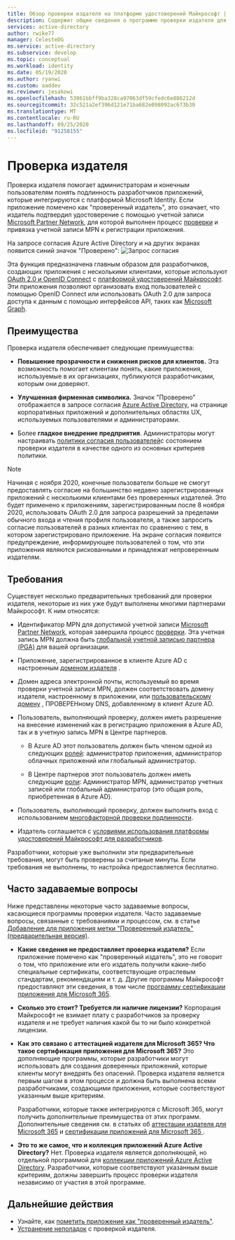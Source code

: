```yaml
---
title: Обзор проверки издателя на платформе удостоверений Майкрософт | Azure
description: Содержит общие сведения о программе проверки издателя для платформы Microsoft Identity. Содержит сведения о преимуществах, требованиях программы и часто задаваемых вопросах. Если приложение помечено как "проверенный издатель", это означает, что издатель подтвердил удостоверение с помощью учетной записи Microsoft Partner Network, для которой выполнен процесс проверки и привязка учетной записи MPN к регистрации приложения.
services: active-directory
author: rwike77
manager: CelesteDG
ms.service: active-directory
ms.subservice: develop
ms.topic: conceptual
ms.workload: identity
ms.date: 05/19/2020
ms.author: ryanwi
ms.custom: aaddev
ms.reviewer: jesakowi
ms.openlocfilehash: 53861bbff9ba328ca97063df59cfedc6e886212d
ms.sourcegitcommit: 32c521a2ef396d121e71ba682e098092ac673b30
ms.translationtype: MT
ms.contentlocale: ru-RU
ms.lasthandoff: 09/25/2020
ms.locfileid: "91258155"
---
```

# <a name="publisher-verification"></a>Проверка издателя

Проверка издателя помогает администраторам и конечным пользователям понять подлинность разработчиков приложений, которые интегрируются с платформой Microsoft Identity. Если приложение помечено как "проверенный издатель", это означает, что издатель подтвердил удостоверение с помощью учетной записи [Microsoft Partner Network](https://partner.microsoft.com/membership), для которой выполнен процесс [проверки](/partner-center/verification-responses) и привязка учетной записи MPN к регистрации приложения. 

На запросе согласия Azure Active Directory и на других экранах появится синий значок "Проверено": ![Запрос согласия](./media/publisher-verification-overview/consent-prompt.png)

Эта функция предназначена главным образом для разработчиков, создающих приложения с несколькими клиентами, которые используют [OAuth 2.0 и OpenID Connect](active-directory-v2-protocols.md) с [платформой удостоверений Майкрософт](v2-overview.md). Эти приложения позволяют организовать вход пользователей с помощью OpenID Connect или использовать OAuth 2.0 для запроса доступа к данным с помощью интерфейсов API, таких как [Microsoft Graph](https://developer.microsoft.com/graph/).

## <a name="benefits"></a>Преимущества
Проверка издателя обеспечивает следующие преимущества:
- **Повышение прозрачности и снижения рисков для клиентов.** Эта возможность помогает клиентам понять, какие приложения, используемые в их организациях, публикуются разработчиками, которым они доверяют. 

- **Улучшенная фирменная символика.** Значок "Проверено" отображается в запросе согласия [Azure Active Directory](application-consent-experience.md), на странице корпоративных приложений и дополнительных областях UX, используемых пользователями и администраторами. 

- Более **гладкое внедрение предприятия**. Администраторы могут настраивать [политики согласия пользователей](../manage-apps/configure-user-consent.md)с состоянием проверки издателя в качестве одного из основных критериев политики.

> [!NOTE]
> Начиная с ноября 2020, конечные пользователи больше не смогут предоставлять согласие на большинство недавно зарегистрированных приложений с несколькими клиентами без проверенных издателей. Это будет применено к приложениям, зарегистрированным после 8 ноября 2020, использовать OAuth 2.0 для запроса разрешений за пределами обычного входа и чтения профиля пользователя, а также запросить согласие пользователей в разных клиентах по сравнению с тем, в котором зарегистрировано приложение. На экране согласия появится предупреждение, информирующее пользователей о том, что эти приложения являются рискованными и принадлежат непроверенным издателям.    

## <a name="requirements"></a>Требования
Существует несколько предварительных требований для проверки издателя, некоторые из них уже будут выполнены многими партнерами Майкрософт. К ним относятся: 

-  Идентификатор MPN для допустимой учетной записи [Microsoft Partner Network](https://partner.microsoft.com/membership), которая завершила процесс [проверки](/partner-center/verification-responses). Эта учетная запись MPN должна быть [глобальной учетной записью партнера (PGA)](/partner-center/account-structure#the-top-level-is-the-partner-global-account-pga) для вашей организации. 

-  Приложение, зарегистрированное в клиенте Azure AD с настроенным [доменом издателя](howto-configure-publisher-domain.md) .

-  Домен адреса электронной почты, используемый во время проверки учетной записи MPN, должен соответствовать домену издателя, настроенному в приложении, или [пользовательскому домену](../fundamentals/add-custom-domain.md) , ПРОВЕРЕНному DNS, добавленному в клиент Azure AD. 

-  Пользователь, выполняющий проверку, должен иметь разрешение на внесение изменений как в регистрацию приложения в Azure AD, так и в учетную запись MPN в Центре партнеров. 

    -  В Azure AD этот пользователь должен быть членом одной из следующих [ролей](../users-groups-roles/directory-assign-admin-roles.md): администратор приложения, администратор облачных приложений или глобальный администратор. 

    -  В Центре партнеров этот пользователь должен иметь следующие [роли](/partner-center/permissions-overview): Администратор MPN, администратор учетных записей или глобальный администратор (это общая роль, приобретенная в Azure AD).
    
-  Пользователь, выполняющий проверку, должен выполнить вход с использованием [многофакторной проверки подлинности](../authentication/howto-mfa-getstarted.md).

-  Издатель соглашается с [условиями использования платформы удостоверений Майкрософт для разработчиков](/legal/microsoft-identity-platform/terms-of-use).

Разработчики, которые уже выполнили эти предварительные требования, могут быть проверены за считаные минуты. Если требования не выполнены, то настройка предоставляется бесплатно. 

## <a name="frequently-asked-questions"></a>Часто задаваемые вопросы 
Ниже представлены некоторые часто задаваемые вопросы, касающиеся программы проверки издателя. Часто задаваемые вопросы, связанные с требованиями и процессом, см. в статье [Добавление для приложения метки "Проверенный издатель" (предварительная версия)](mark-app-as-publisher-verified.md).

- **Какие сведения __не__ предоставляет проверка издателя?**  Если приложение помечено как "проверенный издатель", это не говорит о том, что приложение или его издатель получили какие-либо специальные сертификаты, соответствующие отраслевым стандартам, рекомендациям и т. д. Другие программы Майкрософт предоставляют эти сведения, в том числе [программу сертификации приложения для Microsoft 365](/microsoft-365-app-certification/overview).

- **Сколько это стоит? Требуется ли наличие лицензии?** Корпорация Майкрософт не взимает плату с разработчиков за проверку издателя и не требует наличия какой бы то ни было конкретной лицензии. 

- **Как это связано с аттестацией издателя для Microsoft 365? Что такое сертификация приложения для Microsoft 365?** Это дополняющие программы, которые разработчики могут использовать для создания доверенных приложений, которые клиенты могут внедрять без опасений. Проверка издателя является первым шагом в этом процессе и должна быть выполнена всеми разработчиками, создающими приложения, которые соответствуют указанным выше критериям. 

  Разработчики, которые также интегрируются с Microsoft 365, могут получить дополнительные преимущества от этих программ. Дополнительные сведения см. в статьях об [аттестации издателя для Microsoft 365](/microsoft-365-app-certification/docs/attestation) и [сертификации приложений для Microsoft 365 ](/microsoft-365-app-certification/docs/certification). 

- **Это то же самое, что и коллекция приложений Azure Active Directory?** Нет. Проверка издателя является дополняющей, но отдельной программой для [коллекции приложений Azure Active Directory](v2-howto-app-gallery-listing.md). Разработчики, которые соответствуют указанным выше критериям, должны завершить процесс проверки издателя независимо от участия в этой программе. 

## <a name="next-steps"></a>Дальнейшие действия
* Узнайте, как [пометить приложение как "проверенный издатель"](mark-app-as-publisher-verified.md).
* [Устранение неполадок](troubleshoot-publisher-verification.md) с проверкой издателя.
